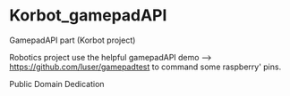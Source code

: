 # Korbot_gamepadAPI
GamepadAPI part (Korbot project)

Robotics project use the helpful gamepadAPI demo --> https://github.com/luser/gamepadtest
to command some raspberry' pins.

Public Domain Dedication
